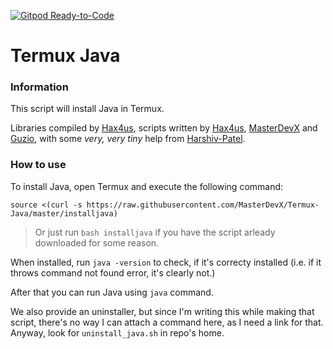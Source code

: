 [![Gitpod Ready-to-Code](https://img.shields.io/badge/Gitpod-Ready--to--Code%20(for%20some%20reason)-blue?logo=gitpod)](https://gitpod.io/#https://github.com/MasterDevX/Termux-Java)

# Termux Java

### Information

This script will install Java in Termux.

Libraries compiled by [Hax4us](https://github.com/Hax4us "Hax4us's GitHub profile"), scripts written by [Hax4us](https://github.com/Hax4us "Hax4us's GitHub profile"), [MasterDevX](https://github.com/MasterDevX "MasterDevX's GitHub profile") and [Guzio](https://github.com/GuzioMG "Guzio's GitHub profile"), with some *very, very tiny* help from [Harshiv-Patel](https://Harshiv-Patel "he changed like... one thing").

### How to use

To install Java, open Termux and execute the following command:

`source <(curl -s https://raw.githubusercontent.com/MasterDevX/Termux-Java/master/installjava)`

> Or just run `bash installjava` if you have the script arleady downloaded for some reason.

When installed, run `java -version` to check, if it's correcty installed (i.e. if it throws command not found error, it's clearly not.)

After that you can run Java using `java` command.

We also provide an uninstaller, but since I'm writing this while making that script, there's no way I can attach a command here, as I need a link for that. Anyway, look for ```uninstall_java.sh``` in repo's home.
